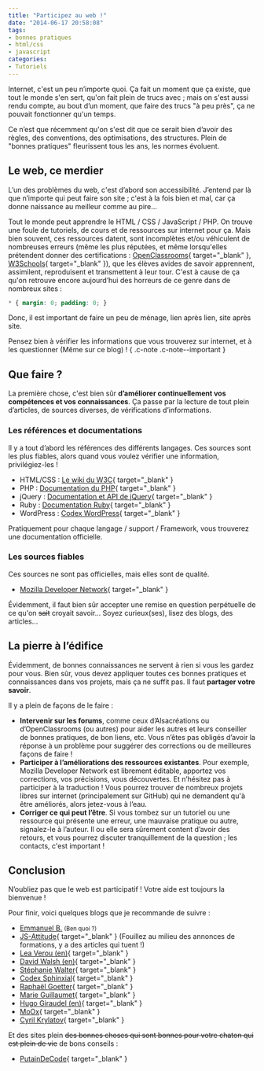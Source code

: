```yaml
---
title: "Participez au web !"
date: "2014-06-17 20:58:08"
tags:
- bonnes pratiques
- html/css
- javascript
categories:
- Tutoriels
---
```


Internet, c'est un peu n’importe quoi. Ça fait un moment que ça existe, que tout le monde s'en sert, qu'on fait plein de trucs avec ; mais on s'est aussi rendu compte, au bout d’un moment, que faire des trucs "à peu près", ça ne pouvait fonctionner qu'un temps.

Ce n’est que récemment qu'on s'est dit que ce serait bien d’avoir des règles, des conventions, des optimisations, des structures. Plein de "bonnes pratiques" fleurissent tous les ans, les normes évoluent.


## Le web, ce merdier

L’un des problèmes du web, c'est d’abord son accessibilité. J’entend par là que n’importe qui peut faire son site ; c'est à la fois bien et mal, car ça donne naissance au meilleur comme au pire…

Tout le monde peut apprendre le HTML / CSS / JavaScript / PHP. On trouve une foule de tutoriels, de cours et de ressources sur internet pour ça. Mais bien souvent, ces ressources datent, sont incomplètes et/ou véhiculent de nombreuses erreurs (même les plus réputées, et même lorsqu'elles prétendent donner des certifications : [OpenClassrooms](http://fr.openclassrooms.com/){ target="_blank" }, [W3Schools](http://www.w3schools.com/){ target="_blank" }), que les élèves avides de savoir apprennent, assimilent, reproduisent et transmettent à leur tour. C'est à cause de ça qu'on retrouve encore aujourd’hui des horreurs de ce genre dans de nombreux sites :

```css
* { margin: 0; padding: 0; }
```

Donc, il est important de faire un peu de ménage, lien après lien, site après site.

Pensez bien à vérifier les informations que vous trouverez sur internet, et à les questionner (Même sur ce blog) ! { .c-note .c-note--important }

## Que faire ?

La première chose, c'est bien sûr **d’améliorer continuellement vos compétences et vos connaissances**. Ça passe par la lecture de tout plein d’articles, de sources diverses, de vérifications d’informations.

### Les références et documentations

Il y a tout d’abord les références des différents langages. Ces sources sont les plus fiables, alors quand vous voulez vérifier une information, privilégiez-les !

*   HTML/CSS : [Le wiki du W3C](http://www.w3.org/wiki/Main_Page "W3C wiki"){ target="_blank" }
*   PHP : [Documentation du PHP](http://www.php.net//manual/fr/index.php "Documentation PHP"){ target="_blank" }
*   jQuery : [Documentation et API de jQuery](http://api.jquery.com/ "documentation API"){ target="_blank" }
*   Ruby : [Documentation Ruby](https://www.ruby-lang.org/fr/documentation/ "Documentation Ruby"){ target="_blank" }
*   WordPress : [Codex WordPress](http://codex.wordpress.org/fr:Accueil "Codex WordPress"){ target="_blank" }

Pratiquement pour chaque langage / support / Framework, vous trouverez une documentation officielle.

### Les sources fiables

Ces sources ne sont pas officielles, mais elles sont de qualité.

*   [Mozilla Developer Network](https://developer.mozilla.org/fr/ "Mozilla Developer Network"){ target="_blank" }

Évidemment, il faut bien sûr accepter une remise en question perpétuelle de ce qu'on <del>sait</del> croyait savoir… Soyez curieux(ses), lisez des blogs, des articles…

## La pierre à l’édifice

Évidemment, de bonnes connaissances ne servent à rien si vous les gardez pour vous. Bien sûr, vous devez appliquer toutes ces bonnes pratiques et connaissances dans vos projets, mais ça ne suffit pas. Il faut **partager votre savoir**.

Il y a plein de façons de le faire :

*   **Intervenir sur les forums**, comme ceux d’Alsacréations ou d’OpenClassrooms (ou autres) pour aider les autres et leurs conseiller de bonnes pratiques, de bon liens, etc. Vous n’êtes pas obligés d’avoir la réponse à un problème pour suggérer des corrections ou de meilleures façons de faire !
*   **Participer à l’améliorations des ressources existantes**. Pour exemple, Mozilla Developer Network est librement éditable, apportez vos corrections, vos précisions, vous découvertes. Et n’hésitez pas à participer à la traduction ! Vous pourrez trouver de nombreux projets libres sur internet (principalement sur GitHub) qui ne demandent qu'à être améliorés, alors jetez-vous à l’eau.
*   **Corriger ce qui peut l’être**. Si vous tombez sur un tutoriel ou une ressource qui présente une erreur, une mauvaise pratique ou autre, signalez-le à l’auteur. Il ou elle sera sûrement content d’avoir des retours, et vous pourrez discuter tranquillement de la question ; les contacts, c'est important !

## Conclusion

N’oubliez pas que le web est participatif ! Votre aide est toujours la bienvenue !

Pour finir, voici quelques blogs que je recommande de suivre :

*   [Emmanuel B.](https://www.emmanuelbeziat.com/blog/) <small>(Ben quoi ?)</small>
*   [JS-Attitude](http://www.js-attitude.fr/){ target="_blank" } (Fouillez au milieu des annonces de formations, y a des articles qui tuent !)
*   [Lea Verou (en)](http://lea.verou.me/){ target="_blank" }
*   [David Walsh (en)](http://davidwalsh.name/){ target="_blank" }
*   [Stéphanie Walter](http://www.inpixelitrust.fr/blog/){ target="_blank" }
*   [Codex Sphinxial](http://informatique.lamecarlate.net/){ target="_blank" }
*   [Raphaël Goetter](http://blog.goetter.fr/){ target="_blank" }
*   [Marie Guillaumet](http://marieguillaumet.com/){ target="_blank" }
*   [Hugo Giraudel (en)](http://hugogiraudel.com/){ target="_blank" }
*   [MoOx](https://moox.io/){ target="_blank" }
*   [Cyril Krylatov](http://blog.cyrilou.me/){ target="_blank" }

Et des sites plein <del>des bonnes choses qui sont bonnes pour votre chaton qui est plein de vie</del> de bons conseils :

* [PutainDeCode](http://putaindecode.io/){ target="_blank" }
